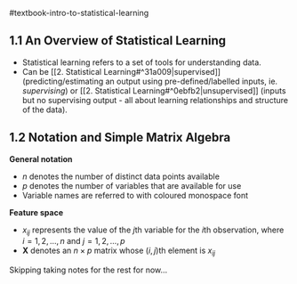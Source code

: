 #textbook-intro-to-statistical-learning

## 1.1 An Overview of Statistical Learning

- Statistical learning refers to a set of tools for understanding data.
- Can be [[2. Statistical Learning#^31a009|supervised]] (predicting/estimating an output using pre-defined/labelled inputs, ie. *supervising*) or [[2. Statistical Learning#^0ebfb2|unsupervised]] (inputs but no supervising output - all about learning relationships and structure of the data).

## 1.2 Notation and Simple Matrix Algebra

**General notation**
- $n$ denotes the number of distinct data points available
- $p$ denotes the number of variables that are available for use
- Variable names are referred to with coloured monospace font

**Feature space**
- $x_{ij}$ represents the value of the $j$th variable for the $i$th observation, where $i = 1, 2, \dots, n$ and $j = 1, 2, \dots, p$
- $\textbf{X}$ denotes an $n \times p$ matrix whose $(i, j)$th element is $x_{ij}$ 

Skipping taking notes for the rest for now…